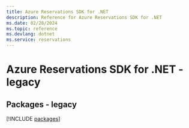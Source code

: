 ```yaml
---
title: Azure Reservations SDK for .NET
description: Reference for Azure Reservations SDK for .NET
ms.date: 02/28/2024
ms.topic: reference
ms.devlang: dotnet
ms.service: reservations
---
```

# Azure Reservations SDK for .NET - legacy
## Packages - legacy
[!INCLUDE [packages](reservations-index.md)]